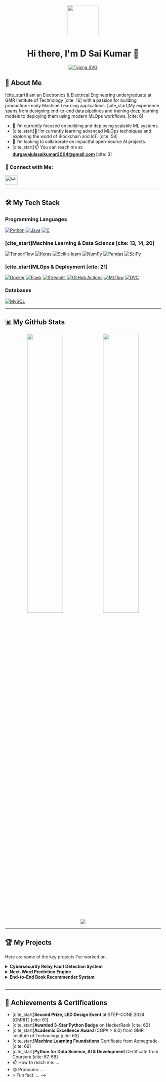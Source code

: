 <div id="header" align="center">
  <img src="https://media.giphy.com/media/M9gbBd9hDx80flg7wb/giphy.gif" width="100"/>
  <h1>
    Hi there, I'm D Sai Kumar 👋
  </h1>
  <a href="https://git.io/typing-svg"><img src="https://readme-typing-svg.demolab.com?font=Fira+Code&weight=600&size=25&pause=1000&color=3396FF&center=true&vCenter=true&width=500&lines=Machine+Learning+Engineer;Deep+Learning+Practitioner;MLOps+Enthusiast;Data+Scientist" alt="Typing SVG" /></a>
</div>

## 🚀 About Me
[cite_start]I am an Electronics & Electrical Engineering undergraduate at GMR Institute of Technology [cite: 16] with a passion for building production-ready Machine Learning applications. [cite_start]My experience spans from designing end-to-end data pipelines and training deep learning models to deploying them using modern MLOps workflows. [cite: 6]

- 🔭 I’m currently focused on building and deploying scalable ML systems.
- [cite_start]🌱 I’m currently learning advanced MLOps techniques and exploring the world of Blockchain and IoT. [cite: 58]
- 👯 I’m looking to collaborate on impactful open-source AI projects.
- [cite_start]📫 You can reach me at: **durgavajulasaikumar2004@gmail.com** [cite: 3]

### 🔗 Connect with Me:
<p align="left">
  <a href="https://linkedin.com/in/sai-kumar-474689289" target="_blank">
    <img src="https://raw.githubusercontent.com/rahuldkjain/github-profile-readme-generator/master/src/images/icons/Social/linked-in-alt.svg" alt="sai-kumar-474689289" height="30" width="40" />
  </a>
</p>

---

## 🛠️ My Tech Stack
### Programming Languages
<p align="left">
    <a href="#"><img alt="Python" src="https://img.shields.io/badge/Python-3776AB?style=for-the-badge&logo=python&logoColor=white"></a>
    <a href="#"><img alt="Java" src="https://img.shields.io/badge/Java-ED8B00?style=for-the-badge&logo=java&logoColor=white"></a>
    <a href="#"><img alt="C" src="https://img.shields.io/badge/C-00599C?style=for-the-badge&logo=c&logoColor=white"></a>
</p>

### [cite_start]Machine Learning & Data Science [cite: 13, 14, 20]
<p align="left">
    <a href="#"><img alt="TensorFlow" src="https://img.shields.io/badge/TensorFlow-FF6F00?style=for-the-badge&logo=tensorflow&logoColor=white"></a>
    <a href="#"><img alt="Keras" src="https://img.shields.io/badge/Keras-D00000?style=for-the-badge&logo=keras&logoColor=white"></a>
    <a href="#"><img alt="Scikit-learn" src="https://img.shields.io/badge/scikit_learn-F7931E?style=for-the-badge&logo=scikit-learn&logoColor=white"></a>
    <a href="#"><img alt="NumPy" src="https://img.shields.io/badge/NumPy-013243?style=for-the-badge&logo=numpy&logoColor=white"></a>
    <a href="#"><img alt="Pandas" src="https://img.shields.io/badge/Pandas-150458?style=for-the-badge&logo=pandas&logoColor=white"></a>
    <a href="#"><img alt="SciPy" src="https://img.shields.io/badge/SciPy-8CAAE6?style=for-the-badge&logo=scipy&logoColor=white"></a>
</p>

### [cite_start]MLOps & Deployment [cite: 21]
<p align="left">
    <a href="#"><img alt="Docker" src="https://img.shields.io/badge/Docker-2496ED?style=for-the-badge&logo=docker&logoColor=white"></a>
    <a href="#"><img alt="Flask" src="https://img.shields.io/badge/Flask-000000?style=for-the-badge&logo=flask&logoColor=white"></a>
    <a href="#"><img alt="Streamlit" src="https://img.shields.io/badge/Streamlit-FF4B4B?style=for-the-badge&logo=streamlit&logoColor=white"></a>
    <a href="#"><img alt="GitHub Actions" src="https://img.shields.io/badge/GitHub_Actions-2088FF?style=for-the-badge&logo=github-actions&logoColor=white"></a>
    <a href="#"><img alt="MLflow" src="https://img.shields.io/badge/MLflow-0194E2?style=for-the-badge&logo=mlflow&logoColor=white"></a>
    <a href="#"><img alt="DVC" src="https://img.shields.io/badge/DVC-8E44AD?style=for-the-badge&logo=dvc&logoColor=white"></a>
</p>

### Databases
<p align="left">
    <a href="#"><img alt="MySQL" src="https://img.shields.io/badge/MySQL-4479A1?style=for-the-badge&logo=mysql&logoColor=white"></a>
</p>

---

## 📊 My GitHub Stats
<p align="center">
  <img width="48%" src="https://github-readme-stats.vercel.app/api?username=saikumardurgavajula&show_icons=true&theme=tokyonight&hide_border=true&include_all_commits=true&count_private=true" />
  <img width="48%" src="https://github-readme-stats.vercel.app/api/top-langs/?username=saikumardurgavajula&layout=compact&theme=tokyonight&hide_border=true&include_all_commits=true&count_private=true&langs_count=8" />
</p>
<p align="center">
  <img align="center" src="https://github-readme-streak-stats.herokuapp.com/?user=saikumardurgavajula&theme=tokyonight&hide_border=true" />
</p>

---

## 🏆 My Projects
Here are some of the key projects I've worked on.

<details>
  <summary><b>Cybersecurity Relay Fault Detection System</b></summary>
  <br>
    - [cite_start]Deployed a real-time fault-detection system by training a <b>Random Forest</b> classifier on sensor streams, achieving over <b>95% accuracy</b>. [cite: 40]
    - [cite_start]Containerized the model on a <b>Raspberry Pi</b> and built an interactive <b>Streamlit</b> dashboard to visualize live data and system status with under 2-second latency. [cite: 41, 42]
  <br>
  <i><b>Technologies Used:</b> Python, Scikit-learn, Streamlit, Raspberry Pi</i>
</details>

<details>
  <summary><b>Next-Word Prediction Engine</b></summary>
  <br>
    - [cite_start]Trained a deep <b>LSTM-based language model</b> in TensorFlow on a corpus of over 2 million sentences, achieving <b>92% top-3 accuracy</b>. [cite: 45]
    - [cite_start]Optimized data preprocessing pipelines and deployed an interactive demo on <b>Paperspace</b> for real-time predictions. [cite: 46, 47]
  <br>
  <i><b>Technologies Used:</b> Python, TensorFlow, Keras, LSTM, NumPy, Paperspace</i>
</details>

<details>
  <summary><b>End-to-End Book Recommender System</b></summary>
  <br>
    - [cite_start]Developed a <b>collaborative filtering</b> system that improved recommendation precision by 15%. [cite: 49]
    - [cite_start]Containerized the full pipeline using <b>Docker</b>, configured CI/CD with <b>GitHub Actions</b>, and deployed a <b>Streamlit</b> interface on AWS EC2. [cite: 50, 51]
  <br>
  <i><b>Technologies Used:</b> Python, Docker, GitHub Actions, Streamlit, AWS EC2</i>
</details>

<br>

---

## 🏅 Achievements & Certifications
- [cite_start]**Second Prize, LED Design Event** at STEP-CONE 2024 (GMRIT) [cite: 61]
- [cite_start]**Awarded 3-Star Python Badge** on HackerRank [cite: 62]
- [cite_start]**Academic Excellence Award** (CGPA > 9.0) from GMR Institute of Technology [cite: 63]
- [cite_start]**Machine Learning Foundations** Certificate from Acmegrade [cite: 69]
- [cite_start]**Python for Data Science, AI & Development** Certificate from Coursera [cite: 67, 68]
- 📫 How to reach me: ...
- 😄 Pronouns: ...
- ⚡ Fun fact: ...
-->
